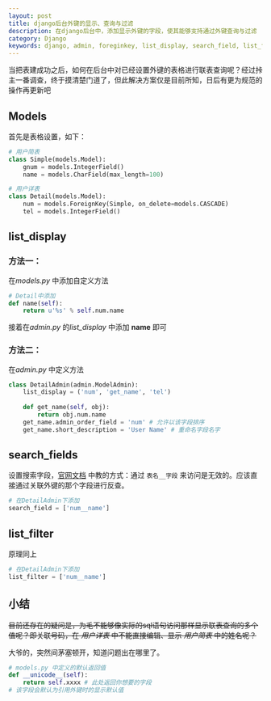 ```yaml
---
layout: post
title: django后台外键的显示、查询与过滤
description: 在django后台中，添加显示外键的字段，使其能够支持通过外键查询与过滤
category: Django
keywords: django, admin, foreginkey, list_display, search_field, list_filter
---
```


当把表建成功之后，如何在后台中对已经设置外键的表格进行联表查询呢？经过挊主一番调查，终于摸清楚门道了，但此解决方案仅是目前所知，日后有更为规范的操作再更新吧

<!-- more -->

## Models

首先是表格设置，如下： 

```python
# 用户简表
class Simple(models.Model):
    gnum = models.IntegerField()
    name = models.CharField(max_length=100)

# 用户详表
class Detail(models.Model):
    num = models.ForeignKey(Simple, on_delete=models.CASCADE)
    tel = models.IntegerField()
```

## list_display

### 方法一：

在*models.py* 中添加自定义方法

```python
# Detail中添加
def name(self):
    return u'%s' % self.num.name
```

接着在*admin.py* 的*list_display* 中添加 **name**  即可

### 方法二：

在*admin.py* 中定义方法

```python
class DetailAdmin(admin.ModelAdmin):
    list_display = ('num', 'get_name', 'tel')
    
    def get_name(self, obj):
        return obj.num.name
    get_name.admin_order_field = 'num' # 允许以该字段排序
    get_name.short_description = 'User Name' # 重命名字段名字
```

## search_fields

设置搜索字段，[官网文档](https://docs.djangoproject.com/en/dev/ref/contrib/admin/#django.contrib.admin.ModelAdmin.search_fields) 中教的方式：通过 `表名__字段` 来访问是无效的。应该直接通过关联外键的那个字段进行反查。

```python
# 在DetailAdmin下添加
search_field = ['num__name']
```

## list_filter

原理同上

```python
# 在DetailAdmin下添加
list_filter = ['num__name']
```

## 小结

~~目前还存在的疑问是，为毛不能够像实际的sql语句访问那样显示联表查询的多个值呢？即关联号码，在 *用户详表* 中不能直接编辑、显示 *用户简表* 中的姓名呢？~~

大爷的，突然间茅塞顿开，知道问题出在哪里了。

```python
# models.py 中定义的默认返回值
def __unicode__(self):
    return self.xxxx # 此处返回你想要的字段
# 该字段会默认为引用外键时的显示默认值
```
